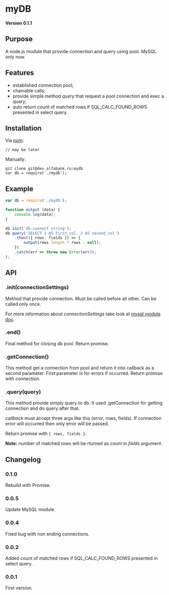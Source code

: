 # myDB

**Version 0.1.1**

## Purpose
A node.js module that provide connection and query using pool. MySQL only now.

## Features
- established connection pool;
- chainable calls;
- provide simple method *query* that request a pool connection and exec a query;
- auto return count of matched rows if SQL_CALC_FOUND_ROWS presented in select query.

## Installation
Via [npm](http://github.com/isaacs/npm):
```
// may be later
```
Manually:
```
git clone git@dev.alfabank.ru:mydb
var db = require('./mydb');
```

## Example

```js
var db = require('./mydb');

function output (data) {
	console.log(data);
}

db.init('db-connect string');
db.query('SELECT 1 AS first_col, 2 AS second_col')
	.then(({ rows, fields }) => {
		output(rows.length ? rows : null);
	})
	.catch(err => throw new Error(err));
);
```

## API

### .init(connectionSettings)
Method that provide connection. Must be called before all other. Can be called only once.

For more information about *connectionSettings* take look at [mysql module doc](https://github.com/felixge/node-mysql#connection-options).

### .end()
Final method for closing db pool. Return promise.

### .getConnection()
This method get a connection from pool and return it into callback as a second parameter.
First parameter is for errors if occurred. Return promise with connection.

### .query(query)
This method provide simply query to db. It used .getConnection for getting connection and do query after that.

*callback* must accept three args like this (error, rows, fields).
If connection error will occurred then only error will be passed.

Return promise with `{ rows, fields }`.

__Note:__ number of matched rows will be rturned as _count_ in _fields_ argument.

## Changelog

### 0.1.0
Rebuild with Promise.

### 0.0.5
Update MySQL module.

### 0.0.4
Fixed bug with non ending connections.

### 0.0.2
Added count of matched rows if SQL_CALC_FOUND_ROWS presented in select query.

### 0.0.1
First version.
